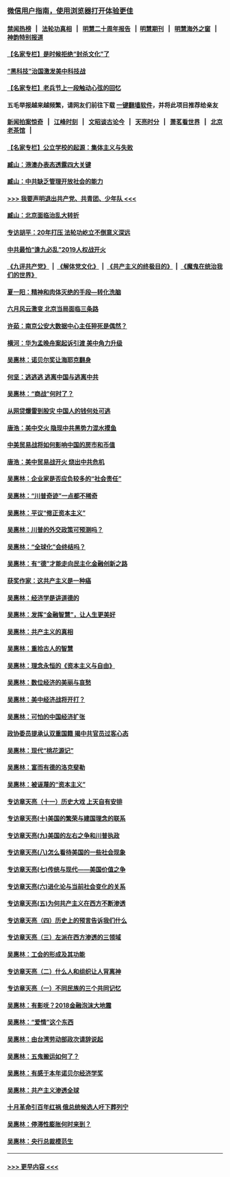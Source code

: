 ### [微信用户指南，使用浏览器打开体验更佳](https://github.com/gfw-breaker/banned-news1/blob/master/indexes/wechat-guide.md?t=0)
#### [禁闻热榜](热点新闻.md?t=0)  &nbsp;&nbsp;|&nbsp;&nbsp; [法轮功真相](https://github.com/gfw-breaker/truth/blob/master/README.md?t=0) &nbsp;&nbsp;|&nbsp;&nbsp; [明慧二十周年报告](https://github.com/gfw-breaker/mh-reports/blob/master/README.md?t=0) &nbsp;&nbsp;|&nbsp;&nbsp;[明慧期刊](https://github.com/gfw-breaker/mh-qikan) &nbsp;&nbsp;|&nbsp;&nbsp; [明慧海外之窗](https://github.com/gfw-breaker/mh-news/blob/master/README.md?t=0) &nbsp;&nbsp;|&nbsp;&nbsp; [神韵特别报道](https://github.com/gfw-breaker/mh-news/blob/master/shenyun.md?t=0)
#### [【名家专栏】是时候拒绝“封杀文化”了](../pages/nsc423/n11814093.md?t=02142202) 
#### [“黑科技”治国激发美中科技战](../pages/nsc423/n11638056.md?t=02142202) 
#### [【名家专栏】老兵节上一段触动心弦的回忆](../pages/nsc423/n11646016.md?t=02142202) 
#### 五毛举报越来越频繁，请网友们前往下载 [一键翻墙软件](https://github.com/gfw-breaker/ssr-accounts)，并将此项目推荐给亲友
#### [新闻拍案惊奇](https://github.com/gfw-breaker/banned-news1/blob/master/pages/link4.md) &nbsp;&nbsp;|&nbsp;&nbsp; [江峰时刻](https://github.com/gfw-breaker/banned-news1/blob/master/pages/link4.md) &nbsp;&nbsp;|&nbsp;&nbsp; [文昭谈古论今](https://github.com/gfw-breaker/banned-news1/blob/master/pages/link4.md) &nbsp;&nbsp;|&nbsp;&nbsp; [天亮时分](https://github.com/gfw-breaker/banned-news1/blob/master/pages/link4.md) &nbsp;&nbsp;|&nbsp;&nbsp; [萧茗看世界](https://github.com/gfw-breaker/banned-news1/blob/master/pages/link4.md) &nbsp;&nbsp;|&nbsp;&nbsp; [北京老茶馆](https://github.com/gfw-breaker/banned-news1/blob/master/pages/link4.md) &nbsp;&nbsp;|&nbsp;&nbsp; 
#### [【名家专栏】公立学校的起源：集体主义与失败](../pages/nsc423/n11601833.md?t=02142202) 
#### [臧山：港澳办表态透露四大关键](../pages/nsc423/n11421628.md?t=02142202) 
#### [臧山：中共缺乏管理开放社会的能力](../pages/nsc423/n11407457.md?t=02142202) 
#### [>>> 我要声明退出共产党、共青团、少年队 <<<](https://github.com/begood0513/goodnews/blob/master/quit/letter.md) 
#### [臧山：北京面临治乱大转折](../pages/nsc423/n11406895.md?t=02142202) 
#### [专访胡平：20年打压 法轮功屹立不倒意义深远](../pages/nsc423/n11398800.md?t=02142202) 
#### [中共最怕“逢九必乱”2019人权战开火](../pages/nsc423/n11385248.md?t=02142202) 
#### [《九评共产党》](https://github.com/begood0513/9ping.md/blob/master/README.md) &nbsp;|&nbsp; [《解体党文化》](../../../../jtdwh.md/blob/master/README.md)  &nbsp;|&nbsp; [《共产主义的终极目的》](../../../../gczydzjmd.md/blob/master/README.md) &nbsp;|&nbsp; [《魔鬼在统治我们的世界》](../../../../mgztzwmdsj.md/blob/master/README.md) 
#### [夏一阳：精神和肉体灭绝的手段—转化洗脑](../pages/nsc423/n11368250.md?t=02142202) 
#### [六月风云激变 北京当局面临三条路](../pages/nsc423/n11313668.md?t=02142202) 
#### [许茹：南京公安大数据中心主任猝死是偶然？](../pages/nsc423/n11064744.md?t=02142202) 
#### [横河：华为孟晚舟案起诉引渡 美中角力升级](../pages/nsc423/n11027230.md?t=02142202) 
#### [吴惠林：诺贝尔奖让海耶克翻身](../pages/nsc423/n10890049.md?t=02142202) 
#### [何坚：逃逃逃 逃离中国与逃离中共](../pages/nsc423/n10592891.md?t=02142202) 
#### [吴惠林：“商战”何时了？](../pages/nsc423/n10573558.md?t=02142202) 
#### [从网贷爆雷到股灾 中国人的钱何处可逃](../pages/nsc423/n10572800.md?t=02142202) 
#### [唐浩：美中交火 隐现中共黑势力混水摸鱼](../pages/nsc423/n10544040.md?t=02142202) 
#### [中美贸易战将如何影响中国的房市和币值](../pages/nsc423/n10543697.md?t=02142202) 
#### [唐浩：美中贸易战开火 烧出中共危机](../pages/nsc423/n10540126.md?t=02142202) 
#### [吴惠林：企业家是否应负较多的“社会责任”](../pages/nsc423/n10535022.md?t=02142202) 
#### [吴惠林：“川普奇迹”一点都不稀奇](../pages/nsc423/n10512808.md?t=02142202) 
#### [吴惠林：平议“修正资本主义”](../pages/nsc423/n10495724.md?t=02142202) 
#### [吴惠林：川普的外交政策可预测吗？](../pages/nsc423/n10462387.md?t=02142202) 
#### [吴惠林：“全球化”会终结吗？](../pages/nsc423/n10452838.md?t=02142202) 
#### [吴惠林：有“德”才能走向民主化金融创新之路](../pages/nsc423/n10432292.md?t=02142202) 
#### [获奖作家：这共产主义是一种癌](../pages/nsc423/n10431541.md?t=02142202) 
#### [吴惠林：经济学是讲道德的](../pages/nsc423/n10398014.md?t=02142202) 
#### [吴惠林：发挥“金融智慧”，让人生更美好](../pages/nsc423/n10375019.md?t=02142202) 
#### [吴惠林：共产主义的真相](../pages/nsc423/n10351394.md?t=02142202) 
#### [吴惠林：重拾古人的智慧](../pages/nsc423/n10337691.md?t=02142202) 
#### [吴惠林：理念永恒的《资本主义与自由》](../pages/nsc423/n10316274.md?t=02142202) 
#### [吴惠林：数位经济的美丽与哀愁](../pages/nsc423/n10292946.md?t=02142202) 
#### [吴惠林：美中经济战将开打？](../pages/nsc423/n10258825.md?t=02142202) 
#### [吴惠林：可怕的中国经济扩张](../pages/nsc423/n10219147.md?t=02142202) 
#### [政协委员提承认双重国籍 揭中共官员过客心态](../pages/nsc423/n10208809.md?t=02142202) 
#### [吴惠林：现代“桃花源记”](../pages/nsc423/n10185234.md?t=02142202) 
#### [吴惠林：富而有德的洛克斐勒](../pages/nsc423/n10142264.md?t=02142202) 
#### [吴惠林：被诬蔑的“资本主义”](../pages/nsc423/n10124816.md?t=02142202) 
#### [专访章天亮（十一）历史大戏 上天自有安排](../pages/nsc423/n10094905.md?t=02142202) 
#### [专访章天亮(十)美国的繁荣与建国理念的联系](../pages/nsc423/n10094899.md?t=02142202) 
#### [专访章天亮(九)美国的左右之争和川普执政](../pages/nsc423/n10094889.md?t=02142202) 
#### [专访章天亮(八)怎么看待美国的一些社会现象](../pages/nsc423/n10094857.md?t=02142202) 
#### [专访章天亮(七)传统与现代——美国价值之争](../pages/nsc423/n10093140.md?t=02142202) 
#### [专访章天亮(六)进化论与当前社会变化的关系](../pages/nsc423/n10092036.md?t=02142202) 
#### [专访章天亮(五)为何共产主义在西方不断渗透](../pages/nsc423/n10083620.md?t=02142202) 
#### [专访章天亮（四）历史上的预言告诉我们什么](../pages/nsc423/n10083606.md?t=02142202) 
#### [专访章天亮（三）左派在西方渗透的三领域](../pages/nsc423/n10081115.md?t=02142202) 
#### [吴惠林：工会的形成及其功能](../pages/nsc423/n10080633.md?t=02142202) 
#### [专访章天亮（二）什么人和组织让人背离神](../pages/nsc423/n10076637.md?t=02142202) 
#### [专访章天亮（一）不同民族的三个共同记忆](../pages/nsc423/n10074188.md?t=02142202) 
#### [吴惠林：有影呒？2018金融泡沫大地震](../pages/nsc423/n10040534.md?t=02142202) 
#### [吴惠林：“爱情”这个东西](../pages/nsc423/n10019423.md?t=02142202) 
#### [吴惠林：由台湾劳动部政次请辞说起](../pages/nsc423/n9979679.md?t=02142202) 
#### [吴惠林：五鬼搬运如何了？](../pages/nsc423/n9925338.md?t=02142202) 
#### [吴惠林：有感于本年诺贝尔经济学奖](../pages/nsc423/n9871883.md?t=02142202) 
#### [吴惠林：共产主义渗透全球](../pages/nsc423/n9812748.md?t=02142202) 
#### [十月革命引百年红祸 俄总统候选人吁下葬列宁](../pages/nsc423/n9810182.md?t=02142202) 
#### [吴惠林：停滞性膨胀何时来到？](../pages/nsc423/n9764136.md?t=02142202) 
#### [吴惠林：央行总裁模范生](../pages/nsc423/n9728134.md?t=02142202) 

----
#### [ >>> 更早内容 <<< ](../indexes/nsc423-earlier.md)
